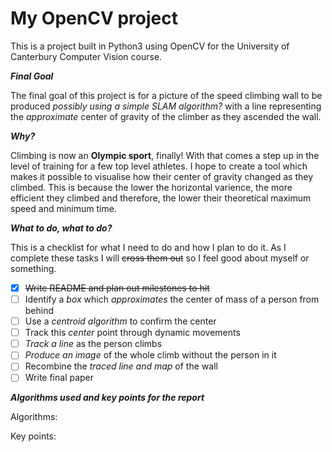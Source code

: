 # My OpenCV project

This is a project built in Python3 using OpenCV for the University of Canterbury Computer Vision course.

_**Final Goal**_

The final goal of this project is for a picture of the speed climbing wall to be produced *possibly using a simple SLAM algorithm?* with a line representing the *approximate* center of gravity of the climber as they ascended the wall.

_**Why?**_

Climbing is now an **Olympic sport**, finally! With that comes a step up in the level of training for a few top level athletes. I hope to create a tool which makes it possible to visualise how their center of gravity changed as they climbed. This is because the lower the horizontal varience, the more efficient they climbed and therefore, the lower their theoretical maximum speed and minimum time.

_**What to do, what to do?**_

This is a checklist for what I need to do and how I plan to do it. As I complete these tasks I will ~~cross them out~~ so I feel good about myself or something.

- [x] ~~Write README and plan out milestones to hit~~
- [ ] Identify a *box* which *approximates* the center of mass of a person from behind
- [ ] Use a *centroid algorithm* to confirm the center
- [ ] Track this *center* point through dynamic movements
- [ ] *Track a line* as the person climbs
- [ ] *Produce an image* of the whole climb without the person in it
- [ ] Recombine the *traced line and map* of the wall
- [ ] Write final paper

_**Algorithms used and key points for the report**_

Algorithms:

Key points:
